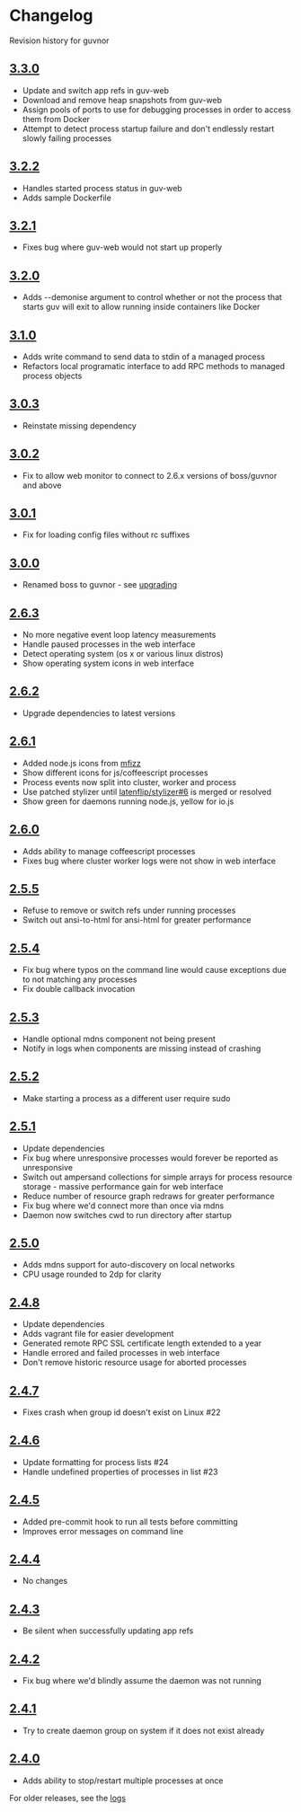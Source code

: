 # Changelog

Revision history for guvnor

## [3.3.0](releases/tag/v3.3.0)

 * Update and switch app refs in guv-web
 * Download and remove heap snapshots from guv-web
 * Assign pools of ports to use for debugging processes in order to access them from Docker
 * Attempt to detect process startup failure and don't endlessly restart slowly failing processes

## [3.2.2](releases/tag/v3.2.2)

 * Handles started process status in guv-web
 * Adds sample Dockerfile

## [3.2.1](releases/tag/v3.2.1)

 * Fixes bug where guv-web would not start up properly

## [3.2.0](releases/tag/v3.2.0)

 * Adds --demonise argument to control whether or not the process that starts guv will exit to allow running inside containers like Docker

## [3.1.0](releases/tag/v3.1.0)

 * Adds write command to send data to stdin of a managed process
 * Refactors local programatic interface to add RPC methods to managed process objects

## [3.0.3](releases/tag/v3.0.3)

 * Reinstate missing dependency

## [3.0.2](releases/tag/v3.0.2)

 * Fix to allow web monitor to connect to 2.6.x versions of boss/guvnor and above

## [3.0.1](releases/tag/v3.0.1)

 * Fix for loading config files without rc suffixes

## [3.0.0](releases/tag/v3.0.0)

 * Renamed boss to guvnor - see [upgrading](UPGRADING.md)

## [2.6.3](releases/tag/v2.6.3)

 * No more negative event loop latency measurements
 * Handle paused processes in the web interface
 * Detect operating system (os x or various linux distros)
 * Show operating system icons in web interface

## [2.6.2](releases/tag/v2.6.2)

 * Upgrade dependencies to latest versions

## [2.6.1](releases/tag/v2.6.1)

 * Added node.js icons from [mfizz](http://fizzed.com/oss/font-mfizz)
 * Show different icons for js/coffeescript processes
 * Process events now split into cluster, worker and process
 * Use patched stylizer until [latenflip/stylizer#6](https://github.com/latentflip/stylizer/pull/6) is merged or resolved
 * Show green for daemons running node.js, yellow for io.js

## [2.6.0](releases/tag/v2.6.0)

 * Adds ability to manage coffeescript processes
 * Fixes bug where cluster worker logs were not show in web interface

## [2.5.5](releases/tag/v2.5.5)

 * Refuse to remove or switch refs under running processes
 * Switch out ansi-to-html for ansi-html for greater performance

## [2.5.4](releases/tag/v2.5.4)

 * Fix bug where typos on the command line would cause exceptions due to not matching any processes
 * Fix double callback invocation

## [2.5.3](releases/tag/v2.5.3)

 * Handle optional mdns component not being present
 * Notify in logs when components are missing instead of crashing

## [2.5.2](releases/tag/v2.5.2)

 * Make starting a process as a different user require sudo

## [2.5.1](releases/tag/v2.5.1)

 * Update dependencies
 * Fix bug where unresponsive processes would forever be reported as unresponsive
 * Switch out ampersand collections for simple arrays for process resource storage - massive performance gain for web interface
 * Reduce number of resource graph redraws for greater performance
 * Fix bug where we'd connect more than once via mdns
 * Daemon now switches cwd to run directory after startup

## [2.5.0](releases/tag/v2.5.0)

 * Adds mdns support for auto-discovery on local networks
 * CPU usage rounded to 2dp for clarity

## [2.4.8](releases/tag/v2.4.8)

 * Update dependencies
 * Adds vagrant file for easier development
 * Generated remote RPC SSL certificate length extended to a year
 * Handle errored and failed processes in web interface
 * Don't remove historic resource usage for aborted processes

## [2.4.7](releases/tag/v2.4.7)

 * Fixes crash when group id doesn't exist on Linux #22

## [2.4.6](releases/tag/v2.4.6)

 * Update formatting for process lists #24
 * Handle undefined properties of processes in list #23

## [2.4.5](releases/tag/v2.4.5)

 * Added pre-commit hook to run all tests before committing
 * Improves error messages on command line

## [2.4.4](releases/tag/v2.4.4)

 * No changes

## [2.4.3](releases/tag/v2.4.3)

 * Be silent when successfully updating app refs

## [2.4.2](releases/tag/v2.4.2)

 * Fix bug where we'd blindly assume the daemon was not running

## [2.4.1](releases/tag/v2.4.1)

 * Try to create daemon group on system if it does not exist already

## [2.4.0](releases/tag/v2.4.0)

 * Adds ability to stop/restart multiple processes at once

For older releases, see the [logs](https://github.com/tableflip/boss/commits/master)
